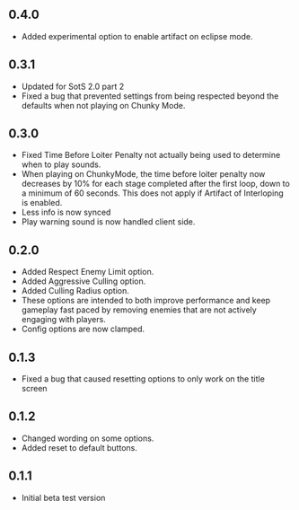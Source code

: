 ## 0.4.0
- Added experimental option to enable artifact on eclipse mode.
## 0.3.1
- Updated for SotS 2.0 part 2
- Fixed a bug that prevented settings from being respected beyond the defaults when not playing on Chunky Mode.
## 0.3.0
- Fixed Time Before Loiter Penalty not actually being used to determine when to play sounds.
- When playing on ChunkyMode, the time before loiter penalty now decreases by 10% for each stage completed after the first loop, down to a minimum of 60 seconds. This does not apply if Artifact of Interloping is enabled.
- Less info is now synced
- Play warning sound is now handled client side.
## 0.2.0
- Added Respect Enemy Limit option.
- Added Aggressive Culling option.
- Added Culling Radius option.
- These options are intended to both improve performance and keep gameplay fast paced by removing enemies that are not actively engaging with players.
- Config options are now clamped.
## 0.1.3
- Fixed a bug that caused resetting options to only work on the title screen
## 0.1.2
- Changed wording on some options.
- Added reset to default buttons.
## 0.1.1
- Initial beta test version